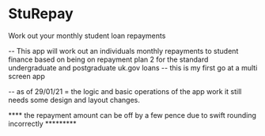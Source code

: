 # StuRepay
Work out your monthly student loan repayments

-- This app will work out an individuals monthly repayments to student finance based on being on repayment plan 2
 for the standard undergraduate and postgraduate uk.gov loans
 -- this is my first go at a multi screen app
 
 -- as of 29/01/21 = the logic and basic operations of the app work it still needs some design and layout changes.
 
 **** the repayment amount can be off by a few pence due to swift rounding incorrectly *********
